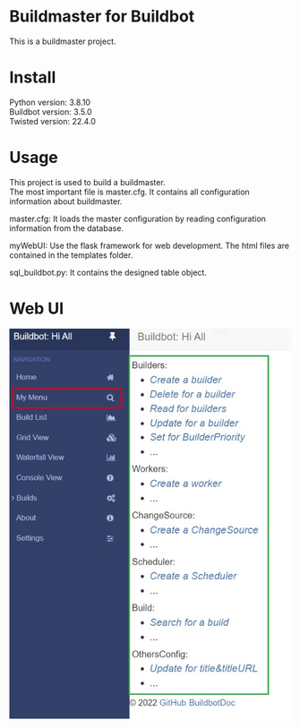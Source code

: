 # Buildmaster for Buildbot
This is a buildmaster project.

# Install
Python version: 3.8.10  
Buildbot version: 3.5.0  
Twisted version: 22.4.0 

# Usage
This project is used to build a buildmaster.  
The most important file is master.cfg.
It contains all configuration information about buildmaster.

master.cfg: It loads the master configuration by reading configuration information from the database. 

myWebUI: Use the flask framework for web development. The html files are contained in the templates folder.

sql_buildbot.py: It contains the designed table object.

# Web UI

![images](img_web_config/op_menu.jpg)
